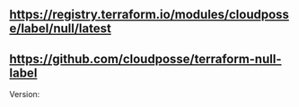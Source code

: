## https://registry.terraform.io/modules/cloudposse/label/null/latest
## https://github.com/cloudposse/terraform-null-label
Version: 